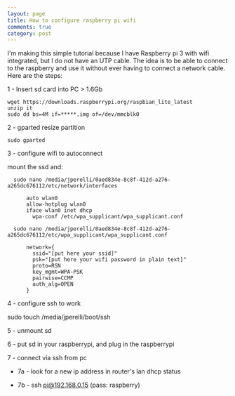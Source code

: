 ```yaml
---
layout: page
title: How to configure raspberry pi wifi
comments: true 
category: post
---
```


I'm making this simple tutorial because I have Raspberry pi 3 with wifi integrated, but I do not have an UTP cable. The idea is to be able to connect to the raspberry and use it without ever having to connect a network cable. Here are the steps:

1 - Insert sd card into PC > 1.6Gb

    wget https://downloads.raspberrypi.org/raspbian_lite_latest
    unzip it
    sudo dd bs=4M if=*****.img of=/dev/mmcblk0


2 - gparted resize partition

    sudo gparted


3 - configure wifi to autoconnect

  mount the ssd and:

```
  sudo nano /media/jperelli/0aed834e-8c8f-412d-a276-a265dc676112/etc/network/interfaces

      auto wlan0
      allow-hotplug wlan0
      iface wlan0 inet dhcp  
        wpa-conf /etc/wpa_supplicant/wpa_supplicant.conf

  sudo nano /media/jperelli/0aed834e-8c8f-412d-a276-a265dc676112/etc/wpa_supplicant/wpa_supplicant.conf

      network={
        ssid="[put here your ssid]"
        psk="[put here your wifi password in plain text]"
        proto=RSN
        key_mgmt=WPA-PSK
        pairwise=CCMP
        auth_alg=OPEN
      }
```

4 - configure ssh to work

  sudo touch /media/jperelli/boot/ssh

5 - unmount sd

6 - put sd in your raspberrypi, and plug in the raspberrypi

7 - connect via ssh from pc

  - 7a - look for a new ip address in router's lan dhcp status

  - 7b - ssh pi@192.168.0.15 (pass: raspberry)
